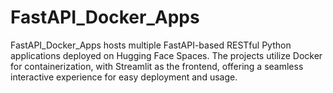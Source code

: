 # FastAPI_Docker_Apps
FastAPI_Docker_Apps hosts multiple FastAPI-based RESTful Python applications deployed on Hugging Face Spaces. The projects utilize Docker for containerization, with Streamlit as the frontend, offering a seamless interactive experience for easy deployment and usage.
